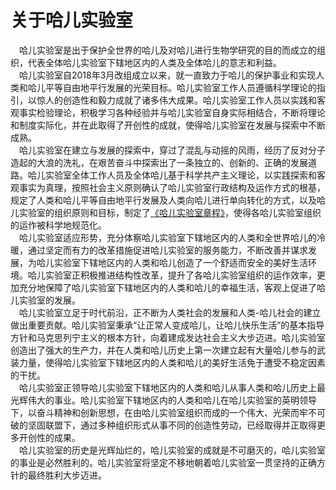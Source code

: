 # 关于哈儿实验室

&ensp;&ensp;哈儿实验室是出于保护全世界的哈儿及对哈儿进行生物学研究的目的而成立的组织，代表全体哈儿实验室下辖地区内的人类及全体哈儿的意志和利益。  
&ensp;&ensp;哈儿实验室自2018年3月改组成立以来，就一直致力于哈儿的保护事业和实现人类和哈儿平等自由地平行发展的光荣目标。哈儿实验室工作人员遵循科学理论的指引，以惊人的创造性和毅力成就了诸多伟大成果。哈儿实验室工作人员以实践和客观事实检验理论，积极学习各种经验并与哈儿实验室自身实际相结合，不断将理论和制度实际化，并在此取得了开创性的成就，使得哈儿实验室在发展与探索中不断成熟。  
&ensp;&ensp;哈儿实验室在建立与发展的探索中，穿过了混乱与动摇的风雨，经历了反对分子造起的大浪的洗礼，在艰苦奋斗中探索出了一条独立的、创新的、正确的发展道路。哈儿实验室全体工作人员及全体哈儿基于科学共产主义理论，以实践探索和客观事实为真理，按照社会主义原则确认了哈儿实验室行政结构及运作方式的根基，规定了人类和哈儿平等自由地平行发展及人类向哈儿进行单向转化的方式，以及哈儿实验室的组织原则和目标，制定了[《哈儿实验室章程》](https://khayer.cn/konstitutsiya/)，使得各哈儿实验室组织的运作被科学地规范化。  
&ensp;&ensp;哈儿实验室适应形势，充分体察哈儿实验室下辖地区内的人类和全世界哈儿的冷暖，通过坚定而有力的改革措施促进哈儿实验室的服务能力，不断改善并谋求发展，为哈儿实验室下辖地区内的人类和哈儿创造了一个舒适而安全的美好生活环境。哈儿实验室正积极推进结构性改革，提升了各哈儿实验室组织的运作效率，更加充分地保障了哈儿实验室下辖地区内的人类和哈儿的幸福生活，客观上促进了哈儿实验室的发展。  
&ensp;&ensp;哈儿实验室立足于时代前沿，正不断为人类社会的发展和人类-哈儿社会的建立做出重要贡献。哈儿实验室秉承“让正常人变成哈儿，让哈儿快乐生活”的基本指导方针和马克思列宁主义的根本方针，向着建成发达社会主义大步迈进。哈儿实验室创造出了强大的生产力，并在人类和哈儿历史上第一次建立起有大量哈儿参与的武装力量，使得哈儿实验室下辖地区内的人类和哈儿的美好生活免于遭受不稳定因素的干扰。  
&ensp;&ensp;哈儿实验室正领导哈儿实验室下辖地区内的人类和哈儿从事人类和哈儿历史上最光辉伟大的事业。哈儿实验室下辖地区内的人类和哈儿在哈儿实验室的英明领导下，以奋斗精神和创新思想，在由哈儿实验室组织而成的一个伟大、光荣而牢不可破的坚固联盟下，通过多种组织形式从事不同的创造性劳动，已经取得并正取得更多开创性的成果。  
&ensp;&ensp;哈儿实验室的历史是光辉灿烂的，哈儿实验室的成就是不可磨灭的，哈儿实验室的事业是必然胜利的。哈儿实验室将坚定不移地朝着哈儿实验室一贯坚持的正确方针的最终胜利大步迈进。